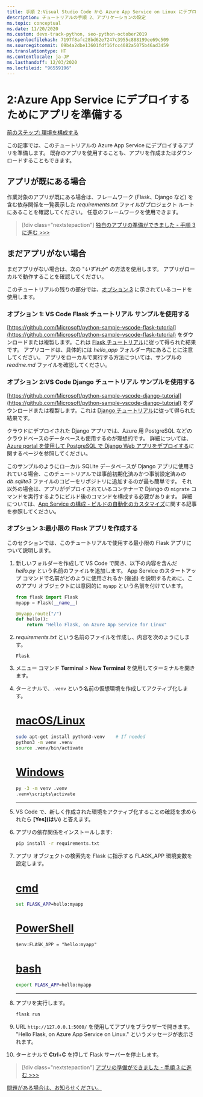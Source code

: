 ```yaml
---
title: 手順 2:Visual Studio Code から Azure App Service on Linux にデプロイするアプリを準備する
description: チュートリアルの手順 2、アプリケーションの設定
ms.topic: conceptual
ms.date: 11/20/2020
ms.custom: devx-track-python, seo-python-october2019
ms.openlocfilehash: 7197f8afc28bd62e7247c3955c888199ee69c509
ms.sourcegitcommit: 09b4a2dbe13601fdf16fcc4082a5075b46ad3459
ms.translationtype: HT
ms.contentlocale: ja-JP
ms.lasthandoff: 12/03/2020
ms.locfileid: "96559196"
---
```

# <a name="2-prepare-your-app-for-deployment-to-azure-app-service"></a>2:Azure App Service にデプロイするためにアプリを準備する

[前のステップ: 環境を構成する](tutorial-deploy-app-service-on-linux-01.md)

この記事では、このチュートリアルの Azure App Service にデプロイするアプリを準備します。 既存のアプリを使用することも、アプリを作成またはダウンロードすることもできます。

## <a name="if-you-already-have-an-app"></a>アプリが既にある場合

作業対象のアプリが既にある場合は、フレームワーク (Flask、Django など) を含む依存関係を一覧表示した *requirements.txt* ファイルがプロジェクト ルートにあることを確認してください。 任意のフレームワークを使用できます。

> [!div class="nextstepaction"]
> [独自のアプリの準備ができました - 手順 3 に進む >>>](tutorial-deploy-app-service-on-linux-03.md)

## <a name="if-you-dont-already-have-an-app"></a>まだアプリがない場合

まだアプリがない場合は、次の "*いずれか*" の方法を使用します。 アプリがローカルで動作することを確認してください。

このチュートリアルの残りの部分では、[オプション 3](#option-3-create-a-minimal-flask-app) に示されているコードを使用します。

### <a name="option-1-use-the-vs-code-flask-tutorial-sample"></a>オプション 1: VS Code Flask チュートリアル サンプルを使用する

[https://github.com/Microsoft/python-sample-vscode-flask-tutorial](https://github.com/Microsoft/python-sample-vscode-flask-tutorial) をダウンロードまたは複製します。これは [Flask チュートリアル](https://code.visualstudio.com/docs/python/tutorial-flask)に従って得られた結果です。 アプリコードは、具体的には *hello_app* フォルダー内にあることに注意してください。 アプリをローカルで実行する方法については、サンプルの *readme.md* ファイルを確認してください。

### <a name="option-2-use-the-vs-code-django-tutorial-sample"></a>オプション 2:VS Code Django チュートリアル サンプルを使用する

[https://github.com/Microsoft/python-sample-vscode-django-tutorial](https://github.com/Microsoft/python-sample-vscode-django-tutorial) をダウンロードまたは複製します。これは [Django チュートリアル](https://code.visualstudio.com/docs/python/tutorial-django)に従って得られた結果です。

クラウドにデプロイされた Django アプリでは、Azure 用 PostgreSQL などのクラウドベースのデータベースも使用するのが理想的です。 詳細については、[Azure portal を使用して PostgreSQL で Django Web アプリをデプロイする](tutorial-python-postgresql-app-portal.md)に関するページを参照してください。

このサンプルのようにローカル SQLite データベースが Django アプリに使用されている場合、このチュートリアルでは事前初期化済みかつ事前設定済みの *db.sqlite3* ファイルのコピーをリポジトリに追加するのが最も簡単です。 それ以外の場合は、アプリがデプロイされているコンテナーで Django の `migrate` コマンドを実行するようにビルド後のコマンドを構成する必要があります。 詳細については、[App Service の構成 - ビルドの自動化のカスタマイズ](/azure/app-service/configure-language-python#customize-build-automation)に関する記事を参照してください。

### <a name="option-3-create-a-minimal-flask-app"></a>オプション 3:最小限の Flask アプリを作成する

このセクションでは、このチュートリアルで使用する最小限の Flask アプリについて説明します。

1. 新しいフォルダーを作成して VS Code で開き、以下の内容を含んだ *hello.py* という名前のファイルを追加します。 App Service のスタートアップ コマンドで名前がどのように使用されるか (後述) を説明するために、このアプリ オブジェクトには意図的に `myapp` という名前を付けています。

    ```python
    from flask import Flask
    myapp = Flask(__name__)

    @myapp.route("/")
    def hello():
        return "Hello Flask, on Azure App Service for Linux"
    ```

1. *requirements.txt* という名前のファイルを作成し、内容を次のようにします。

    ```text
    Flask
    ```

1. メニュー コマンド **Terminal** > **New Terminal** を使用してターミナルを開きます。

1. ターミナルで、`.venv` という名前の仮想環境を作成してアクティブ化します。 

    # <a name="macoslinux"></a>[macOS/Linux](#tab/linux)

    ```bash
    sudo apt-get install python3-venv    # If needed
    python3 -m venv .venv
    source .venv/bin/activate
    ```

    # <a name="windows"></a>[Windows](#tab/windows)

    ```cmd
    py -3 -m venv .venv
    .venv\scripts\activate
    ```

    ---

1. VS Code で、新しく作成された環境をアクティブ化することの確認を求められたら **[Yes]\(はい\)** と答えます。

1. アプリの依存関係をインストールします:

    ```cmd
    pip install -r requirements.txt
    ```

1. アプリ オブジェクトの検索先を Flask に指示する FLASK_APP 環境変数を設定します。

    # <a name="cmd"></a>[cmd](#tab/cmd)

    ```cmd
    set FLASK_APP=hello:myapp
    ```

    # <a name="powershell"></a>[PowerShell](#tab/powershell)

    ```ps
    $env:FLASK_APP = "hello:myapp"
    ```

   # <a name="bash"></a>[bash](#tab/bash)

    ```bash
    export FLASK_APP=hello:myapp
    ```

    ---

1. アプリを実行します。

    ```cmd
    flask run
    ```

1. URL `http://127.0.0.1:5000/` を使用してアプリをブラウザーで開きます。 "Hello Flask, on Azure App Service on Linux." というメッセージが表示されます。

1. ターミナルで **Ctrl**+**C** を押して Flask サーバーを停止します。

> [!div class="nextstepaction"]
> [アプリの準備ができました - 手順 3 に進む >>>](tutorial-deploy-app-service-on-linux-03.md)

[問題がある場合は、お知らせください。](https://aka.ms/FlaskVSCQuickstartHelp)
